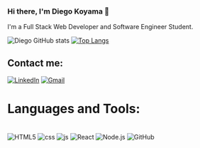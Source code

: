 ### Hi there, I'm Diego Koyama 👋

I'm a Full Stack Web Developer and Software Engineer Student.

![Diego GitHub stats](https://github-readme-stats.vercel.app/api?username=DiegoYukioKoyama&show_icons=true&theme=dracula)
[![Top Langs](https://github-readme-stats.vercel.app/api/top-langs/?username=DiegoYukioKoyama&layout=compact)](https://github.com/anuraghazra/github-readme-stats)

## Contact me:

[![LinkedIn](https://img.shields.io/badge/LinkedIn-0077B5?style=for-the-badge&logo=linkedin&logoColor=white)](https://linkedin.com/in/diego-koyama-461977241)
[![Gmail](https://img.shields.io/badge/Gmail-D14836?style=for-the-badge&logo=gmail&logoColor=white)](mailto:yukioko.jp@gmail.com)

# Languages and Tools:
<div style="display: inline_block"><br/>
  <img align="center" alt="HTML5" src="https://img.shields.io/badge/HTML5-E34F26?style=for-the-badge&logo=html5&logoColor=white" />
  <img align="center" alt="css" src="https://img.shields.io/badge/CSS3-1572B6?style=for-the-badge&logo=css3&logoColor=white" />
  <img align="center" alt="js" src="https://img.shields.io/badge/JavaScript-323330?style=for-the-badge&logo=javascript&logoColor=F7DF1E" />
  <img align="center" alt="React" src="https://img.shields.io/badge/React-20232A?style=for-the-badge&logo=react&logoColor=61DAFB" />
  <img align="center" alt="Node.js" src="https://img.shields.io/badge/Node.js-43853D?style=for-the-badge&logo=node.js&logoColor=white" />
  <img align="center" alt="GitHub" src="https://img.shields.io/badge/GitHub-100000?style=for-the-badge&logo=github&logoColor=white" />
</div>
